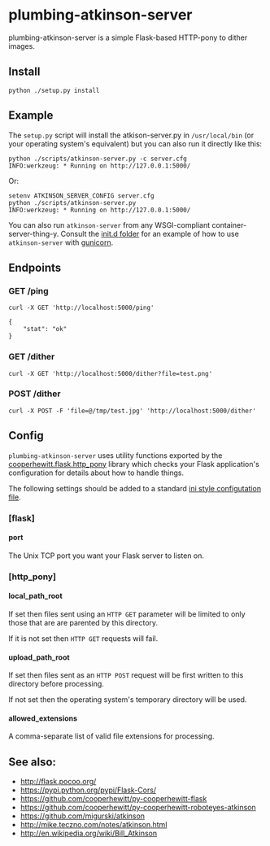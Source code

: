 # plumbing-atkinson-server

plumbing-atkinson-server is a simple Flask-based HTTP-pony to dither images.

## Install

	python ./setup.py install

## Example

The `setup.py` script will install the atkison-server.py in `/usr/local/bin` (or your operating system's equivalent) but you can also run it directly like this:

	python ./scripts/atkinson-server.py -c server.cfg
	INFO:werkzeug: * Running on http://127.0.0.1:5000/

Or:

	setenv ATKINSON_SERVER_CONFIG server.cfg
	python ./scripts/atkinson-server.py
	INFO:werkzeug: * Running on http://127.0.0.1:5000/

You can also run `atkinson-server` from any WSGI-compliant container-server-thing-y. Consult the [init.d folder](init.d) for an example of how to use `atkinson-server` with [gunicorn](http://gunicorn.org).

## Endpoints

### GET /ping 

	curl -X GET 'http://localhost:5000/ping'

	{
		"stat": "ok"
	}

### GET /dither

	curl -X GET 'http://localhost:5000/dither?file=test.png'

### POST /dither

	curl -X POST -F 'file=@/tmp/test.jpg' 'http://localhost:5000/dither'

## Config

`plumbing-atkinson-server` uses utility functions exported by the
[cooperhewitt.flask.http_pony](https://github.com/cooperhewitt/py-cooperhewitt-flask/blob/master/cooperhewitt/flask/http_pony.py)
library which checks your Flask application's configuration for details about
how to handle things.

The following settings should be added to a standard [ini style configutation
file](https://en.wikipedia.org/wiki/INI_file).

### [flask]

#### port

The Unix TCP port you want your Flask server to listen on.

### [http_pony]

#### local_path_root

If set then files sent using an `HTTP GET` parameter will be limited to only
those that are are parented by this directory.

If it is not set then `HTTP GET` requests will fail.

#### upload_path_root

If set then files sent as an `HTTP POST` request will be first written to this
directory before processing.

If not set then the operating system's temporary directory will be used.

#### allowed_extensions

A comma-separate list of valid file extensions for processing.

## See also:

* http://flask.pocoo.org/
* https://pypi.python.org/pypi/Flask-Cors/
* https://github.com/cooperhewitt/py-cooperhewitt-flask
* https://github.com/cooperhewitt/py-cooperhewitt-roboteyes-atkinson
* https://github.com/migurski/atkinson
* http://mike.teczno.com/notes/atkinson.html
* http://en.wikipedia.org/wiki/Bill_Atkinson
